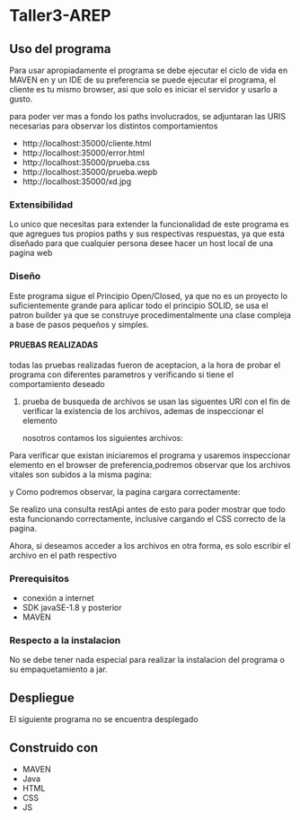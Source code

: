 # Taller3-AREP

## Uso del programa

Para usar apropiadamente el programa se debe ejecutar el ciclo de vida en MAVEN en y un IDE de su preferencia se puede ejecutar el programa, el cliente es tu mismo browser, asi que solo es iniciar el servidor y usarlo a gusto.

para poder ver mas a fondo los paths involucrados, se adjuntaran las URIS necesarias para observar los distintos comportamientos

  * http://localhost:35000/cliente.html
  * http://localhost:35000/error.html
  * http://localhost:35000/prueba.css
  * http://localhost:35000/prueba.wepb
  * http://localhost:35000/xd.jpg

### Extensibilidad

Lo unico que necesitas para extender la funcionalidad de este programa es que agregues tus propios paths y sus respectivas respuestas, ya que esta diseñado para que cualquier persona desee hacer un host local de una pagina web

### Diseño

  Este programa sigue el Principio Open/Closed, ya que no es un proyecto lo suficientemente grande para aplicar todo el principio SOLID, se usa el patron builder ya que se construye procedimentalmente una clase compleja a base de pasos pequeños y simples.

#### PRUEBAS REALIZADAS
 todas las pruebas realizadas fueron de aceptacion, a la hora de probar el programa con diferentes parametros y verificando si tiene el comportamiento deseado

1. prueba de busqueda de archivos
   se usan las siguentes URI con  el fin de verificar la existencia de los archivos, ademas de inspeccionar el elemento

   nosotros contamos los siguientes archivos:
   

Para verificar que existan iniciaremos el programa y usaremos inspeccionar elemento en el browser de preferencia,podremos observar que los archivos vitales son subidos a la misma pagina:


y Como podremos observar, la pagina cargara correctamente:

Se realizo una consulta restApi antes de esto para poder mostrar que todo esta funcionando correctamente, inclusive cargando el CSS correcto de la pagina.

Ahora, si deseamos acceder a los archivos en otra forma, es solo escribir el archivo en el path respectivo



### Prerequisitos

  * conexión a internet
  * SDK javaSE-1.8 y posterior
  * MAVEN

### Respecto a la instalacion
  No se debe tener nada especial para realizar la instalacion del programa o su empaquetamiento a jar.

## Despliegue

  El siguiente programa no se encuentra desplegado

## Construido con

  * MAVEN
  * Java
  * HTML
  * CSS
  * JS
